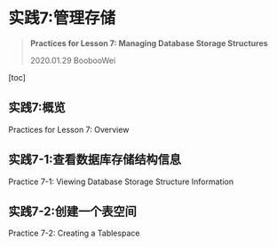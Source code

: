 # 实践7:管理存储

> **Practices for Lesson 7: Managing Database Storage Structures**
>
> 2020.01.29 BoobooWei

[toc]

 ## 实践7:概览

Practices for Lesson 7: Overview

## 实践7-1:查看数据库存储结构信息

Practice 7-1: Viewing Database Storage Structure Information

## 实践7-2:创建一个表空间

Practice 7-2: Creating a Tablespace

